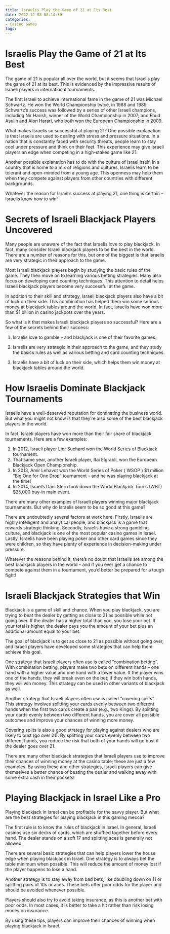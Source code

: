 ```yaml
---
title: Israelis Play the Game of 21 at Its Best
date: 2022-12-08 08:14:50
categories:
- Casino Games
tags:
---
```



#  Israelis Play the Game of 21 at Its Best

The game of 21 is popular all over the world, but it seems that Israelis play the game of 21 at its best. This is evidenced by the impressive results of Israeli players in international tournaments.

The first Israeli to achieve international fame in the game of 21 was Michael Schwartz. He won the World Championship twice, in 1988 and 1989. Schwartz’s success was followed by a series of other Israeli champions, including Nir Harish, winner of the World Championship in 2007; and Ehud Asulin and Alon Harari, who both won the European Championship in 2009.

What makes Israelis so successful at playing 21? One possible explanation is that Israelis are used to dealing with stress and pressure situations. In a nation that is constantly faced with security threats, people learn to stay cool under pressure and think on their feet. This experience may give Israeli players an edge when competing in a high-stakes game like 21.

Another possible explanation has to do with the culture of Israel itself. In a country that is home to a mix of religions and cultures, Israelis learn to be tolerant and open-minded from a young age. This openness may help them when they compete against players from other countries with different backgrounds.

Whatever the reason for Israel’s success at playing 21, one thing is certain – Israelis know how to win!

#  Secrets of Israeli Blackjack Players Uncovered

Many people are unaware of the fact that Israelis love to play blackjack. In fact, many consider Israeli blackjack players to be the best in the world. There are a number of reasons for this, but one of the biggest is that Israelis are very strategic in their approach to the game.

Most Israeli blackjack players begin by studying the basic rules of the game. They then move on to learning various betting strategies. Many also focus on developing card counting techniques. This attention to detail helps Israeli blackjack players become very successful at the game.

In addition to their skill and strategy, Israeli blackjack players also have a bit of luck on their side. This combination has helped them win some serious money at blackjack tables around the world. In fact, Israelis have won more than $1 billion in casino jackpots over the years.

So what is it that makes Israeli blackjack players so successful? Here are a few of the secrets behind their success:

1) Israelis love to gamble – and blackjack is one of their favorite games.

2) Israelis are very strategic in their approach to the game, and they study the basics rules as well as various betting and card counting techniques.

3) Israelis have a bit of luck on their side, which helps them win money at blackjack tables around the world.

#  How Israelis Dominate Blackjack Tournaments

Israelis have a well-deserved reputation for dominating the business world. But what you might not know is that they’re also some of the best blackjack players in the world.

In fact, Israeli players have won more than their fair share of blackjack tournaments. Here are a few examples:

1) In 2012, Israeli player Lior Suchard won the World Series of Blackjack tournament.
2) That same year, another Israeli player, Itai Elgrabli, won the European Blackjack Open Championship.
3) In 2013, Amir Lehavot won the World Series of Poker ( WSOP ) $1 million “Big One for One Drop” tournament – and he was playing blackjack at the time!
4) In 2014, Israel’s Dani Stern took down the World Blackjack Tour’s (WBT) $25,000 buy-in main event.

There are many other examples of Israeli players winning major blackjack tournaments. But why do Israelis seem to be so good at this game?

There are undoubtedly several factors at work here. Firstly, Israelis are highly intelligent and analytical people, and blackjack is a game that rewards strategic thinking. Secondly, Israelis have a strong gambling culture, and blackjack is one of the most popular casino games in Israel. Lastly, Israelis have been playing poker and other card games since they were children, so they have plenty of experience in decision-making under pressure.

Whatever the reasons behind it, there’s no doubt that Israelis are among the best blackjack players in the world – and if you ever get a chance to compete against them in a tournament, you’d better be prepared for a tough fight!

#  Israeli Blackjack Strategies that Win

Blackjack is a game of skill and chance. When you play blackjack, you are trying to beat the dealer by getting as close to 21 as possible while not going over. If the dealer has a higher total than you, you lose your bet. If your total is higher, the dealer pays you the amount of your bet plus an additional amount equal to your bet.

The goal of blackjack is to get as close to 21 as possible without going over, and Israeli players have developed some strategies that can help them achieve this goal.

One strategy that Israeli players often use is called “combination betting”. With combination betting, players make two bets on different hands – one hand with a higher value and one hand with a lower value. If the player wins one of the hands, they will break even on the bet; if they win both hands, they will win money. This strategy can be used in other variants of blackjack as well.

Another strategy that Israeli players often use is called “covering splits”. This strategy involves splitting your cards evenly between two different hands when the first two cards create a pair (e.g., two Kings). By splitting your cards evenly between two different hands, you are cover all possible outcomes and improve your chances of winning more money.

Covering splits is also a good strategy for playing against dealers who are likely to bust (go over 21). By splitting your cards evenly between two different hands, you reduce the risk that both of your hands will go bust if the dealer goes over 21.

There are many other blackjack strategies that Israeli players use to improve their chances of winning money at the casino table; these are just a few examples. By using these and other strategies, Israeli players can give themselves a better chance of beating the dealer and walking away with some extra cash in their pockets!

#  Playing Blackjack in Israel Like a Pro

Playing blackjack in Israel can be profitable for the savvy player. But what are the best strategies for playing blackjack in this gaming mecca?

The first rule is to know the rules of blackjack in Israel. In general, Israeli casinos use six decks of cards, which are shuffled together before every hand. The dealer stands on a soft 17 and splitting aces is generally not allowed.

There are several basic strategies that can help players lower the house edge when playing blackjack in Israel. One strategy is to always bet the table minimum when possible. This will reduce the amount of money lost if the player happens to lose a hand.

Another strategy is to stay away from bad bets, like doubling down on 11 or splitting pairs of 10s or aces. These bets offer poor odds for the player and should be avoided whenever possible.

Players should also try to avoid taking insurance, as this is another bet with poor odds. In most cases, it is better to take a hit rather than risk losing money on insurance.

By using these tips, players can improve their chances of winning when playing blackjack in Israel.